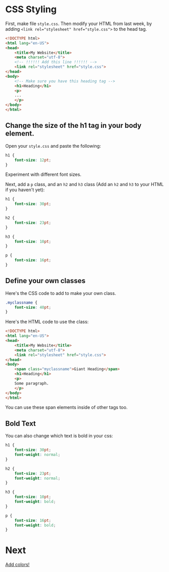 # CSS Styling
First, make file `style.css`.  Then modify your HTML from last week, by adding `<link rel="stylesheet" href="style.css">` to the head tag.

```html
<!DOCTYPE html>
<html lang="en-US">
<head>
	<title>My Website</title>
	<meta charset="utf-8">
	<!-- !!!!!! Add this line !!!!!! -->
	<link rel="stylesheet" href="style.css">
</head>
<body>
	<!-- Make sure you have this heading tag -->
	<h1>Heading</h1>
	<p>
	...
	</p>
</body>
</html>
```

## Change the size of the h1 tag in your body element.
Open your `style.css` and paste the following:

```css
h1 {
	font-size: 12pt;
}
```

Experiment with different font sizes.

Next, add a `p` class, and an `h2` and `h3` class (Add an `h2` and `h3` to your HTML if you haven't yet):

```css
h1 {
	font-size: 30pt;
}

h2 {
	font-size: 23pt;
}

h3 {
	font-size: 10pt;
}

p {
	font-size: 16pt;
}
```

## Define your own classes
Here's the CSS code to add to make your own class.

```css
.myclassname {
	font-size: 40pt;
}
```

Here's the HTML code to use the class:

```html
<!DOCTYPE html>
<html lang="en-US">
<head>
	<title>My Website</title>
	<meta charset="utf-8">
	<link rel="stylesheet" href="style.css">
</head>
<body>
	<span class="myclassname">Giant Heading</span>
	<h1>Heading</h1>
	<p>
	Some paragraph.
	</p>
</body>
</html>
```

You can use these span elements inside of other tags too.

## Bold Text
You can also change which text is bold in your css:

```css
h1 {
	font-size: 30pt;
	font-weight: normal;
}

h2 {
	font-size: 23pt;
	font-weight: normal;
}

h3 {
	font-size: 10pt;
	font-weight: bold;
}

p {
	font-size: 16pt;
	font-weight: bold;
}
```

# Next
[Add colors!](colors)
